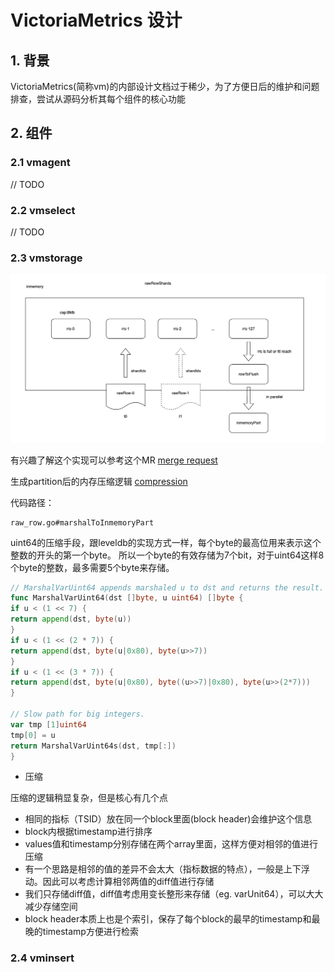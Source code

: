 # VictoriaMetrics 设计
## 1. 背景

VictoriaMetrics(简称vm)的内部设计文档过于稀少，为了方便日后的维护和问题排查，尝试从源码分析其每个组件的核心功能

## 2. 组件

### 2.1 vmagent

// TODO

### 2.2 vmselect

// TODO

### 2.3 vmstorage

![rowRowsShards design](./ssr.png)

有兴趣了解这个实现可以参考这个MR [merge request](https://kgit.kugou.net/yongquanli/VictoriaMetrics/-/tree/rrs_implement)

生成partition后的内存压缩逻辑 [compression](https://segmentfault.com/a/1190000043749609)

代码路径：

```shell
raw_row.go#marshalToInmemoryPart
```

uint64的压缩手段，跟leveldb的实现方式一样，每个byte的最高位用来表示这个整数的开头的第一个byte。
所以一个byte的有效存储为7个bit，对于uint64这样8个byte的整数，最多需要5个byte来存储。
```go
// MarshalVarUint64 appends marshaled u to dst and returns the result.
func MarshalVarUint64(dst []byte, u uint64) []byte {
if u < (1 << 7) {
return append(dst, byte(u))
}
if u < (1 << (2 * 7)) {
return append(dst, byte(u|0x80), byte(u>>7))
}
if u < (1 << (3 * 7)) {
return append(dst, byte(u|0x80), byte((u>>7)|0x80), byte(u>>(2*7)))
}

// Slow path for big integers.
var tmp [1]uint64
tmp[0] = u
return MarshalVarUint64s(dst, tmp[:])
}
```

- 压缩

压缩的逻辑稍显复杂，但是核心有几个点

- 相同的指标（TSID）放在同一个block里面(block header)会维护这个信息
- block内根据timestamp进行排序
- values值和timestamp分别存储在两个array里面，这样方便对相邻的值进行压缩
- 有一个思路是相邻的值的差异不会太大（指标数据的特点），一般是上下浮动。因此可以考虑计算相邻两值的diff值进行存储
- 我们只存储diff值，diff值考虑用变长整形来存储（eg. varUnit64），可以大大减少存储空间
- block header本质上也是个索引，保存了每个block的最早的timestamp和最晚的timestamp方便进行检索


### 2.4 vminsert



